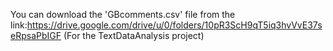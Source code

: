 You can download the 'GBcomments.csv' file from the link:https://drive.google.com/drive/u/0/folders/10pR3ScH9qT5iq3hvVvE37seRpsaPbIGF
(For the TextDataAnalysis project)
